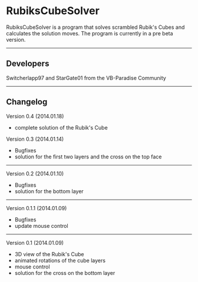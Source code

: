 RubiksCubeSolver
================
RubiksCubeSolver is a program that solves scrambled Rubik's Cubes and calculates the solution moves. The program is currently in a pre beta version.
___
Developers
--
Switcherlapp97 and StarGate01
from the VB-Paradise Community
___
Changelog
--
Version 0.4 (2014.01.18)
- complete solution of the Rubik's Cube

Version 0.3 (2014.01.14)
- Bugfixes
- solution for the first two layers and the cross on the top face

___
Version 0.2 (2014.01.10)
- Bugfixes
- solution for the bottom layer

___
Version 0.1.1 (2014.01.09)
- Bugfixes
- update mouse control

___
Version 0.1 (2014.01.09)
- 3D view of the Rubik's Cube
- animated rotations of the cube layers
- mouse control
- solution for the cross on the bottom layer

